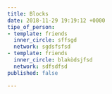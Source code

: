 ```yaml
---
title: Blocks
date: 2018-11-29 19:19:12 +0000
tipe_of_person:
- template: friends
  inner_circle: sffsgd
  network: sgdsfsfsd
- template: friends
  inner_circle: blakòdsjfsd
  network: sdfsdfsd
published: false

---
```

